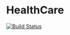 # HealthCare

[![Build Status](https://travis-ci.org/travis-ci/travis-web.png?branch=master)](https://travis-ci.org/travis-ci/travis-web)
